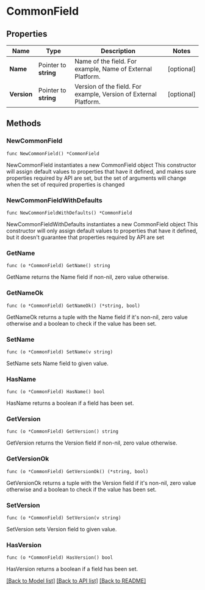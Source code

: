 # CommonField

## Properties

Name | Type | Description | Notes
------------ | ------------- | ------------- | -------------
**Name** | Pointer to **string** | Name of the field. For example, Name of External Platform. | [optional] 
**Version** | Pointer to **string** | Version of the field. For example, Version of External Platform. | [optional] 

## Methods

### NewCommonField

`func NewCommonField() *CommonField`

NewCommonField instantiates a new CommonField object
This constructor will assign default values to properties that have it defined,
and makes sure properties required by API are set, but the set of arguments
will change when the set of required properties is changed

### NewCommonFieldWithDefaults

`func NewCommonFieldWithDefaults() *CommonField`

NewCommonFieldWithDefaults instantiates a new CommonField object
This constructor will only assign default values to properties that have it defined,
but it doesn't guarantee that properties required by API are set

### GetName

`func (o *CommonField) GetName() string`

GetName returns the Name field if non-nil, zero value otherwise.

### GetNameOk

`func (o *CommonField) GetNameOk() (*string, bool)`

GetNameOk returns a tuple with the Name field if it's non-nil, zero value otherwise
and a boolean to check if the value has been set.

### SetName

`func (o *CommonField) SetName(v string)`

SetName sets Name field to given value.

### HasName

`func (o *CommonField) HasName() bool`

HasName returns a boolean if a field has been set.

### GetVersion

`func (o *CommonField) GetVersion() string`

GetVersion returns the Version field if non-nil, zero value otherwise.

### GetVersionOk

`func (o *CommonField) GetVersionOk() (*string, bool)`

GetVersionOk returns a tuple with the Version field if it's non-nil, zero value otherwise
and a boolean to check if the value has been set.

### SetVersion

`func (o *CommonField) SetVersion(v string)`

SetVersion sets Version field to given value.

### HasVersion

`func (o *CommonField) HasVersion() bool`

HasVersion returns a boolean if a field has been set.


[[Back to Model list]](../README.md#documentation-for-models) [[Back to API list]](../README.md#documentation-for-api-endpoints) [[Back to README]](../README.md)



